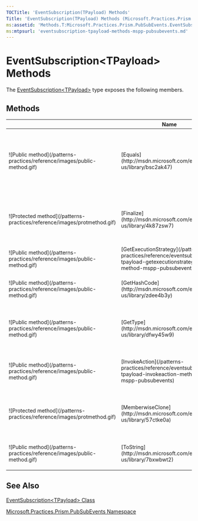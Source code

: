 ```yaml
---
TOCTitle: 'EventSubscription(TPayload) Methods'
Title: 'EventSubscription(TPayload) Methods (Microsoft.Practices.Prism.PubSubEvents)'
ms:assetid: 'Methods.T:Microsoft.Practices.Prism.PubSubEvents.EventSubscription\`1'
ms:mtpsurl: 'eventsubscription-tpayload-methods-mspp-pubsubevents.md'
---
```


# EventSubscription&lt;TPayload&gt; Methods

The [EventSubscription&lt;TPayload&gt;](/patterns-practices/reference/eventsubscription-tpayload-class-mspp-pubsubevents) type exposes the following members.

## Methods

<table>
<thead>
<tr class="header">
<th> </th>
<th>Name</th>
<th>Description</th>
</tr>
</thead>
<tbody>
<tr class="odd">

<td>![Public method](/patterns-practices/reference/images/public-method.gif)</td>

<td>[Equals](http://msdn.microsoft.com/en-us/library/bsc2ak47)</td>
<td><div class="summary">
Determines whether the specified [Object](http://msdn.microsoft.com/en-us/library/e5kfa45b) is equal to the current [Object](http://msdn.microsoft.com/en-us/library/e5kfa45b).
</div>
(Inherited from [Object](http://msdn.microsoft.com/en-us/library/e5kfa45b).)</td>
</tr>
<tr class="even">

<td>![Protected method](/patterns-practices/reference/images/protmethod.gif)</td>

<td>[Finalize](http://msdn.microsoft.com/en-us/library/4k87zsw7)</td>
<td><div class="summary">
Allows an object to try to free resources and perform other cleanup operations before it is reclaimed by garbage collection.
</div>
(Inherited from [Object](http://msdn.microsoft.com/en-us/library/e5kfa45b).)</td>
</tr>
<tr class="odd">

<td>![Public method](/patterns-practices/reference/images/public-method.gif)</td>
<td>[GetExecutionStrategy](/patterns-practices/reference/eventsubscription-tpayload-getexecutionstrategy-method-mspp-pubsubevents)</td>

<td><div class="summary">
Gets the execution strategy to publish this event.
</div></td>
</tr>
<tr class="even">

<td>![Public method](/patterns-practices/reference/images/public-method.gif)</td>

<td>[GetHashCode](http://msdn.microsoft.com/en-us/library/zdee4b3y)</td>
<td><div class="summary">
Serves as a hash function for a particular type.
</div>
(Inherited from [Object](http://msdn.microsoft.com/en-us/library/e5kfa45b).)</td>
</tr>
<tr class="odd">

<td>![Public method](/patterns-practices/reference/images/public-method.gif)</td>

<td>[GetType](http://msdn.microsoft.com/en-us/library/dfwy45w9)</td>
<td><div class="summary">
Gets the [Type](http://msdn.microsoft.com/en-us/library/42892f65) of the current instance.
</div>
(Inherited from [Object](http://msdn.microsoft.com/en-us/library/e5kfa45b).)</td>
</tr>
<tr class="even">

<td>![Public method](/patterns-practices/reference/images/public-method.gif)</td>
<td>[InvokeAction](/patterns-practices/reference/eventsubscription-tpayload-invokeaction-method-mspp-pubsubevents)</td>

<td><div class="summary">
Invokes the specified [Action&lt;T&gt;](http://msdn.microsoft.com/en-us/library/018hxwa8) synchronously when not overridden.
</div></td>
</tr>
<tr class="odd">

<td>![Protected method](/patterns-practices/reference/images/protmethod.gif)</td>

<td>[MemberwiseClone](http://msdn.microsoft.com/en-us/library/57ctke0a)</td>
<td><div class="summary">
Creates a shallow copy of the current [Object](http://msdn.microsoft.com/en-us/library/e5kfa45b).
</div>
(Inherited from [Object](http://msdn.microsoft.com/en-us/library/e5kfa45b).)</td>
</tr>
<tr class="even">

<td>![Public method](/patterns-practices/reference/images/public-method.gif)</td>

<td>[ToString](http://msdn.microsoft.com/en-us/library/7bxwbwt2)</td>
<td><div class="summary">
Returns a string that represents the current object.
</div>
(Inherited from [Object](http://msdn.microsoft.com/en-us/library/e5kfa45b).)</td>
</tr>
</tbody>
</table>

## See Also

[EventSubscription&lt;TPayload&gt; Class](/patterns-practices/reference/eventsubscription-tpayload-class-mspp-pubsubevents)

[Microsoft.Practices.Prism.PubSubEvents Namespace](/patterns-practices/reference/eventsubscription-tpayload-class-mspp-pubsubevents)